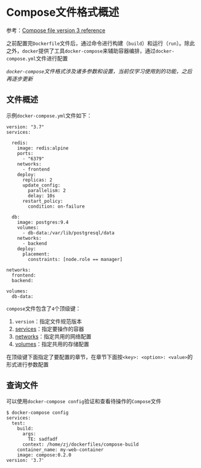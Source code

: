
# Compose文件格式概述

参考：[Compose file version 3 reference](https://docs.docker.com/compose/compose-file/)

之前配置完`Dockerfile`文件后，通过命令进行构建（`build`）和运行（`run`）。除此之外，`docker`提供了工具`docker-compose`来辅助容器编排，通过`docker-compose.yml`文件进行配置

*`docker-compose`文件格式涉及诸多参数和设置，当前仅学习使用到的功能，之后再逐步更新*

## 文件概述

示例`docker-compose.yml`文件如下：

```
version: "3.7"
services:

  redis:
    image: redis:alpine
    ports:
      - "6379"
    networks:
      - frontend
    deploy:
      replicas: 2
      update_config:
        parallelism: 2
        delay: 10s
      restart_policy:
        condition: on-failure

  db:
    image: postgres:9.4
    volumes:
      - db-data:/var/lib/postgresql/data
    networks:
      - backend
    deploy:
      placement:
        constraints: [node.role == manager]

networks:
  frontend:
  backend:

volumes:
  db-data:
```

`compose`文件包含了`4`个顶级键：

1. `version`：指定文件规范版本
2. [services](https://docs.docker.com/compose/compose-file/#service-configuration-reference)：指定要操作的容器
3. [networks](https://docs.docker.com/compose/compose-file/#network-configuration-reference)：指定共用的网络配置
4. [volumes](https://docs.docker.com/compose/compose-file/#volume-configuration-reference)：指定共用的存储配置

在顶级键下面指定了要配置的章节，在章节下面按`<key>: <option>: <value>`的形式进行参数配置

## 查询文件

可以使用`docker-compose config`验证和查看待操作的`Compose`文件

```
$ docker-compose config
services:
  test:
    build:
      args:
        TE: sadfadf
      context: /home/zj/dockerfiles/compose-build
    container_name: my-web-container
    image: compose:0.2.0
version: '3.7'
```